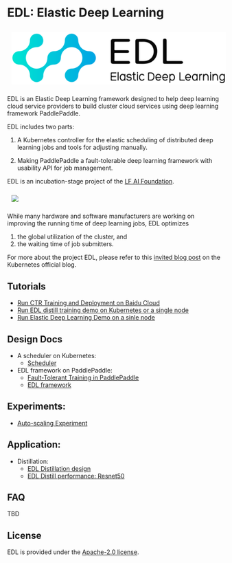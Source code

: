 # EDL: Elastic Deep Learning

<img src="https://github.com/elasticdeeplearning/artwork/blob/master/horizontal/color/edl-horizontal-color.png" width="500" style="display:inline;vertical-align:middle;padding:2%">

EDL is an Elastic Deep Learning framework designed to help deep learning cloud service providers to build cluster cloud services using deep learning framework PaddlePaddle.

EDL includes two parts:

1. A Kubernetes controller for the elastic scheduling of distributed
   deep learning jobs and tools for adjusting manually.

1. Making PaddlePaddle a fault-tolerable deep learning framework with usability API for job management.

EDL is an incubation-stage project of the [LF AI Foundation](https://lfai.foundation).

<img src="https://github.com/lfai/artwork/blob/master/lfai-project-badge/incubation/color/lfai-projectlogos_incubation-color.png"  width="200" style="display:inline;vertical-align:middle;padding:2%">

While many hardware and software manufacturers are working on
improving the running time of deep learning jobs, EDL optimizes

1. the global utilization of the cluster, and
1. the waiting time of job submitters.

For more about the project EDL, please refer to this [invited blog
post](https://kubernetes.io/blog/2017/12/paddle-paddle-fluid-elastic-learning/)
on the Kubernetes official blog.

## Tutorials
- [Run CTR Training and Deployment on Baidu Cloud](./example/ctr/deploy_ctr_on_baidu_cloud_cn.rst)
- [Run EDL distill training demo on Kubernetes or a single node](./example/distill/README.md)
- [Run Elastic Deep Learning Demo on a sinle node](./example/collective/README.md)

## Design Docs
- A scheduler on Kubernetes:
  -  [Scheduler](./doc/edl_design_doc.md)
- EDL framework on PaddlePaddle:
  -  [Fault-Tolerant Training in PaddlePaddle](./doc/fault_tolerance.md)
  -  [EDL framework](./doc/edl_collective_design_doc.md)

## Experiments:
- [Auto-scaling Experiment](https://github.com/PaddlePaddle/cloud/blob/develop/doc/edl/experiment/README.md)

## Application:
- Distillation:
  - [EDL Distillation design](./doc/edl_distill_design_doc.md)
  - [EDL Distill performance: Resnet50](./doc/experiment/distill_resnet50.md)

## FAQ

TBD

## License

EDL is provided under the [Apache-2.0 license](LICENSE).
